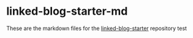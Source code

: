 # linked-blog-starter-md
These are the markdown files for the [linked-blog-starter](https://github.com/matthewwong525/linked-blog-starter) repository
test